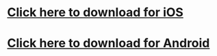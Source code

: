 # [Click here to download for iOS](https://apps.apple.com/us/app/kombat-guide/id1473898049?ign-mpt=uo%3D2)

# [Click here to download for Android](https://play.google.com/store/apps/details?id=com.kombatguide.greeninjalabs.kombat_guide&hl=en)
